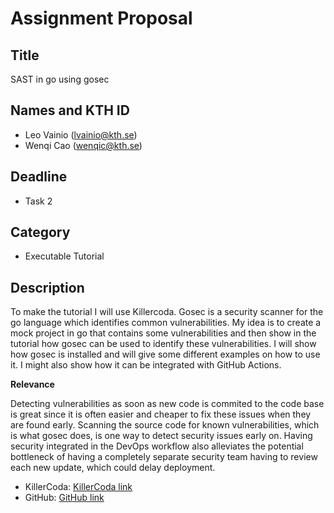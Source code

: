 # Assignment Proposal

## Title

SAST in go using gosec

## Names and KTH ID

- Leo Vainio (lvainio@kth.se)
- Wenqi Cao (wenqic@kth.se)

## Deadline

- Task 2

## Category

- Executable Tutorial

## Description

To make the tutorial I will use Killercoda. Gosec is a security scanner for the go language which identifies common vulnerabilities. My idea is to create a mock project in go that contains some vulnerabilities and then show in the tutorial how gosec can be used to identify these vulnerabilities. I will show how gosec is installed and will give some different examples on how to use it. I might also show how it can be integrated with GitHub Actions.

**Relevance**

Detecting vulnerabilities as soon as new code is commited to the code base is great since it is often easier and cheaper to fix these issues when they are found early. Scanning the source code for known vulnerabilities, which is what gosec does, is one way to detect security issues early on. Having security integrated in the DevOps workflow also alleviates the potential bottleneck of having a completely separate security team having to review each new update, which could delay deployment.

- KillerCoda: [KillerCoda link](https://killercoda.com/lvainio/scenario/gosec)
- GitHub: [GitHub link](https://github.com/lvainio/executable-tutorial-dd2482)